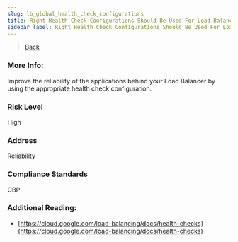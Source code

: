 ```yaml
---
slug: lb_global_health_check_configurations
title: Right Health Check Configurations Should Be Used For Load Balancer Global Health Checks
sidebar_label: Right Health Check Configurations Should Be Used For Load Balancer Global Health Checks
---
```

> [Back](../../gcploadbalancermonitoring)

### More Info:
Improve the reliability of the applications behind your Load Balancer by using the appropriate health check configuration. 

### Risk Level
High

### Address
Reliability

### Compliance Standards
CBP

### Additional Reading:
- [https://cloud.google.com/load-balancing/docs/health-checks](https://cloud.google.com/load-balancing/docs/health-checks) 
